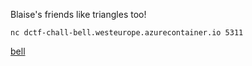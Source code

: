 Blaise's friends like triangles too!

```
nc dctf-chall-bell.westeurope.azurecontainer.io 5311
```

[bell](https://dctf.dragonsec.si/files/98bb654ba9c90d0704d5286d2fdb357b/bell?token=eyJ1c2VyX2lkIjo4OTQsInRlYW1faWQiOjM2NiwiZmlsZV9pZCI6MTc4fQ.YJ-k_Q.kKR6h04g3GCM6Bt89vzBUz0R_d4)
